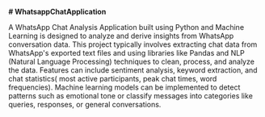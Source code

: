 **# WhatsappChatApplication**

A WhatsApp Chat Analysis Application built using Python and Machine Learning is designed to analyze and derive insights from WhatsApp conversation data. This project typically involves extracting chat data from WhatsApp's exported text files and using libraries like Pandas and NLP (Natural Language Processing) techniques to clean, process, and analyze the data. Features can include sentiment analysis, keyword extraction, and chat statistics( most active participants, peak chat times, word frequencies). Machine learning models can be implemented to detect patterns such as emotional tone or classify messages into categories like queries, responses, or general conversations.
